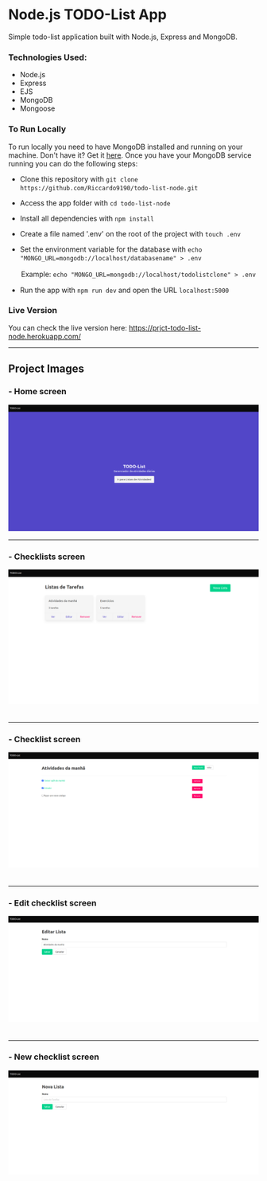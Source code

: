 # Node.js TODO-List App

Simple todo-list application built with Node.js, Express and MongoDB.

### Technologies Used:

- Node.js
- Express
- EJS
- MongoDB
- Mongoose

### To Run Locally

To run locally you need to have MongoDB installed and running on your machine. Don't have it? Get it [here](https://docs.mongodb.com/manual/installation/).
Once you have your MongoDB service running you can do the following steps:

- Clone this repository with ```git clone https://github.com/Riccardo9190/todo-list-node.git```

- Access the app folder with ```cd todo-list-node```

- Install all dependencies with ```npm install```

- Create a file named '.env' on the root of the project with ```touch .env```

- Set the environment variable for the database with ```echo "MONGO_URL=mongodb://localhost/databasename" > .env```

ㅤㅤExample: ```echo "MONGO_URL=mongodb://localhost/todolistclone" > .env```

- Run the app with ```npm run dev``` and open the URL ```localhost:5000```

### Live Version

You can check the live version here: https://prjct-todo-list-node.herokuapp.com/

<hr/>

## Project Images

### - Home screen
<img src="https://github.com/Riccardo9190/todo-list-node/blob/master/project_images/desktop/home_desktop.png" /> 

<hr/>

### - Checklists screen
<img src="https://github.com/Riccardo9190/todo-list-node/blob/master/project_images/desktop/checklists_desktop.png" />ㅤ

<hr/>

### - Checklist screen
<img src="https://github.com/Riccardo9190/todo-list-node/blob/master/project_images/desktop/checklist_desktop.png" />ㅤ

<hr/>

### - Edit checklist screen
<img src="https://github.com/Riccardo9190/todo-list-node/blob/master/project_images/desktop/edit_desktop.png" />ㅤ

<hr/>

### - New checklist screen
<img src="https://github.com/Riccardo9190/todo-list-node/blob/master/project_images/desktop/new_checklist_desktop.png" />ㅤ
